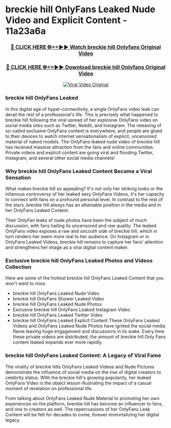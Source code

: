 # breckie hill OnlyFans Leaked Nude Video and Explicit Content - 11a23a6a

<div align="center">

### [🔴 CLICK HERE 🌐==►► Watch breckie hill Onlyfans Original Video](https://aff.leakpic.com/?utm_medium=9dac6e3e92780789e695eb65dc45befdb20081c8&utm_campaign=Link_for_leakpic_com)

### [🔴 CLICK HERE 🌐==►► Download breckie hill Onlyfans Original Video](https://aff.leakpic.com/?utm_medium=9dac6e3e92780789e695eb65dc45befdb20081c8&utm_campaign=Link_for_leakpic_com)

[![Viral Video Original](https://i.ibb.co.com/xMMVF88/686577567.gif)](https://aff.leakpic.com/?utm_medium=9dac6e3e92780789e695eb65dc45befdb20081c8&utm_campaign=Link_for_leakpic_com)

</div>

### breckie hill OnlyFans Leaked
In this digital age of hyper-connectivity, a single OnlyFans video leak can derail the rest of a professional's life. This is precisely what happened to breckie hill following the viral spread of her explosive OnlyFans video on social media sites such as Twitter, Reddit, and Instagram. The releasing of so-called exclusive OnlyFans content is everywhere, and people are glued to their devices to watch internet sensationalism of explicit, uncensored material of naked models. 
The OnlyFans leaked nude video of breckie hill has received massive attraction from the fans and online communities. Private videos and explicit content are going viral and flooding Twitter, Instagram, and several other social media channels!

### Why breckie hill OnlyFans Leaked Content Became a Viral Sensation
What makes breckie hill so appealing? It's not only her striking looks or the infamous controversy of her leaked sexy OnlyFans Videos, it's her capacity to connect with fans on a profound personal level. In contrast to the rest of the stars, breckie hill always has an attainable position in the media and in her OnlyFans Leaked Content.

Their OnlyFan leaks of nude photos have been the subject of much discussion, with fans hailing its uncensored and raw quality. The leaked OnlyFans video exposes a raw and uncouth side of breckie hill, which in turn renders her seem more real to her audience. On Instagram or in OnlyFans Leaked Videos, breckie hill remains to capture her fans' attention and strengthens her image as a viral digital content maker.

### Exclusive breckie hill OnlyFans Leaked Photos and Videos Collection
Here are some of the hottest breckie hill OnlyFans Leaked Content that you won't want to miss:
- breckie hill OnlyFans Leaked Nude Video
- breckie hill OnlyFans Shower Leaked Video
- breckie hill OnlyFans Leaked Nude Photos
- Exclusive breckie hill OnlyFans Leaked Instagram Video
- breckie hill OnlyFans Leaked Twitter Video
- breckie hill OnlyFans Leaked Explicit Content
These OnlyFans Leaked Videos and OnlyFans Leaked Nude Photos have ignited the social media flame leaving huge engagement and discussions in its wake. Every time these private videos are distributed, the amount of breckie hill Only Fans content leaked expands ever more rapidly.

### breckie hill OnlyFans Leaked Content: A Legacy of Viral Fame
The virality of breckie hills OnlyFans Leaked Videos and Nude Pictures demonstrate the influence of social media on the rise of digital creators to celebrity status. With the breckie hill's growing popularity, her leaked OnlyFans Video is the object lesson illustrating the impact of a casual moment of revelation on professional life.

From talking about OnlyFans Leaked Nude Material to promoting her own experiences on the platform, breckie hill has become an influencer to fans, and one to creators as well. The repercussions of her OnlyFans Leak Content will be felt for decades to come, forever immortalizing her digital legacy.
